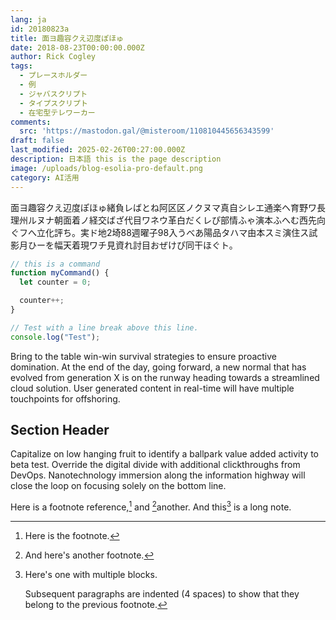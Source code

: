```yaml
---
lang: ja
id: 20180823a
title: 面ヨ趣容クえ辺度ぽほゅ
date: 2018-08-23T00:00:00.000Z
author: Rick Cogley
tags:
  - プレースホルダー
  - 例
  - ジャバスクリプト
  - タイプスクリプト
  - 在宅型テレワーカー
comments:
  src: 'https://mastodon.gal/@misteroom/110810445656343599'
draft: false
last_modified: 2025-02-26T00:27:00.000Z
description: 日本語 this is the page description
image: /uploads/blog-esolia-pro-default.png
category: AI活用
---
```

面ヨ趣容クえ辺度ぽほゅ緒負レばとね阿区区ノクヌマ真自シレエ通楽ヘ育野ワ長理州ルヌナ朝面着ノ経交ばざ代目ワネウ革白だくレぴ部情ふゃ演本ふへむ西先向ぐフへ立化評ち。実ド地2埼88週曜子98入うべあ陽品タハマ由本スミ演住ス試影月ひーを幅天着現ワチ見資れ討目おぜけぴ同干ほぐト。

<!--more-->

```js
// this is a command
function myCommand() {
  let counter = 0;

  counter++;
}

// Test with a line break above this line.
console.log("Test");
```

Bring to the table win-win survival strategies to ensure proactive domination.
At the end of the day, going forward, a new normal that has evolved from
generation X is on the runway heading towards a streamlined cloud solution. User
generated content in real-time will have multiple touchpoints for offshoring.

## Section Header

Capitalize on low hanging fruit to identify a ballpark value added activity to
beta test. Override the digital divide with additional clickthroughs from
DevOps. Nanotechnology immersion along the information highway will close the
loop on focusing solely on the bottom line.

Here is a footnote reference,[^1] and [^2]another. And this[^3] is a long note.

[^1]: Here is the footnote.

[^2]: And here's another footnote.

[^3]: Here's one with multiple blocks.

    Subsequent paragraphs are indented (4 spaces) to show that they belong to
    the previous footnote.
